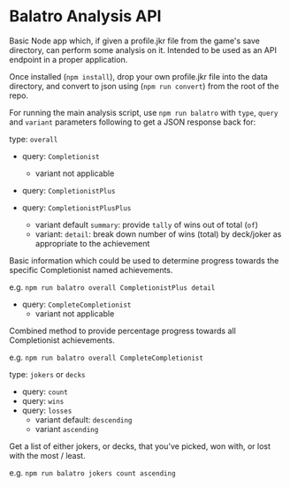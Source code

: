 # Balatro Analysis API

Basic Node app which, if given a profile.jkr file from the game's save directory, can perform some analysis on it.  Intended to be used as an API endpoint in a proper application.

Once installed (`npm install`), drop your own profile.jkr file into the data directory, and convert to json using (`npm run convert`) from the root of the repo.

For running the main analysis script, use `npm run balatro` with `type`, `query` and `variant` parameters following to get a JSON response back for:

type: `overall`
 - query: `Completionist`
   - variant not applicable
 
 - query: `CompletionistPlus`
 - query: `CompletionistPlusPlus`
   - variant default `summary`: provide `tally` of wins out of total (`of`)
   - variant: `detail`: break down number of wins (total) by deck/joker as appropriate to the achievement

Basic information which could be used to determine progress towards the specific Completionist named achievements.

e.g. `npm run balatro overall CompletionistPlus detail`

- query: `CompleteCompletionist`
  - variant not applicable

Combined method to provide percentage progress towards all Completionist achievements.

e.g. `npm run balatro overall CompleteCompletionist`

type: `jokers` or `decks`
 - query: `count`
 - query: `wins`
 - query: `losses`
   - variant default: `descending`
   - variant `ascending`

Get a list of either jokers, or decks, that you've picked, won with, or lost with the most / least.

e.g. `npm run balatro jokers count ascending`
